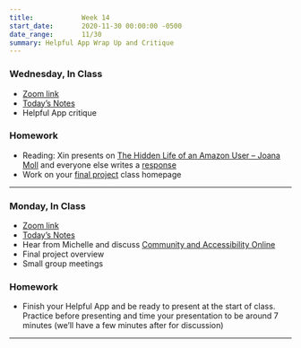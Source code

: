 ```yaml
---
title:            Week 14
start_date:       2020-11-30 00:00:00 -0500
date_range:       11/30
summary: Helpful App Wrap Up and Critique
---
```


### Wednesday, In Class

- [Zoom link](https://zoom.us/j/7047994536?pwd=RThBZ0oyWHd5M2RZcmFNQUVwUFJHUT09)
- [Today&rsquo;s Notes](https://paper.dropbox.com/doc/Helpful-App-Critique--BAgttZO_TFdCDLL5gq5iHVZqAQ-GoLAJIocN8u4nmtDAqCDR)
- Helpful App critique


### Homework
- Reading: Xin presents on [The Hidden Life of an Amazon User – Joana Moll](https://branch.climateaction.tech/2020/09/25/the-hidden-life-of-an-amazon-user/) and everyone else writes a [response](https://paper.dropbox.com/doc/UPenn-Art-of-Web-F20-Reading-Reflections--A_jt9MkzIHNZBy4pml3J8gKWAQ-RLgJeYS8OrsbvUNYrsRRT)
- Work on your [final project](../projects/final) class homepage

---


### Monday, In Class

- [Zoom link](https://zoom.us/j/7047994536?pwd=RThBZ0oyWHd5M2RZcmFNQUVwUFJHUT09)
- [Today&rsquo;s Notes](https://paper.dropbox.com/doc/Penn-Week-14--BAZp3liHHybwgAbT0yx8v6v7AQ-CpfCIX3wBhWXdNWfFKoDA)
- Hear from Michelle and discuss [Community and Accessibility Online](https://datasociety.net/library/community-and-accessibility-online/)
- Final project overview
- Small group meetings



### Homework
- Finish your Helpful App and be ready to present at the start of class. Practice before presenting and time your presentation to be around 7 minutes (we&rsquo;ll have a few minutes after for discussion)

--- 
